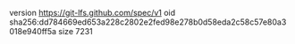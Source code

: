 version https://git-lfs.github.com/spec/v1
oid sha256:dd784669ed653a228c2802e2fed98e278b0d58eda2c58c57e80a3018e940ff5a
size 7231
